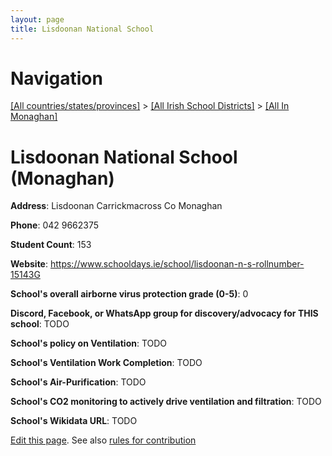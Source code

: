 ```yaml
---
layout: page
title: Lisdoonan National School
---
```

# Navigation

[[All countries/states/provinces]](../../..) > [[All Irish School Districts]](../..) > [[All In Monaghan]](..)

# Lisdoonan National School (Monaghan)

**Address**: Lisdoonan Carrickmacross Co Monaghan

**Phone**: 042 9662375

**Student Count**: 153

**Website**: <https://www.schooldays.ie/school/lisdoonan-n-s-rollnumber-15143G>

**School's overall airborne virus protection grade (0-5)**: 0

**Discord, Facebook, or WhatsApp group for discovery/advocacy for THIS school**: TODO

**School's policy on Ventilation**: TODO

**School's Ventilation Work Completion**: TODO

**School's Air-Purification**: TODO

**School's CO2 monitoring to actively drive ventilation and filtration**: TODO

**School's Wikidata URL**: TODO


[Edit this page](https://github.com/ventilate-schools/Ireland/edit/main/./Monaghan/Lisdoonan_National_School.md). See also [rules for contribution](../../../contribution-rules/)